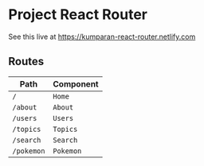 # Project React Router

See this live at https://kumparan-react-router.netlify.com

## Routes

| Path       | Component |
| ---------- | --------- |
| `/`        | `Home`    |
| `/about`   | `About`   |
| `/users`   | `Users`   |
| `/topics`  | `Topics`  |
| `/search`  | `Search`  |
| `/pokemon` | `Pokemon` |
